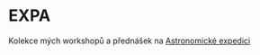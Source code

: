 # EXPA
Kolekce mých workshopů a přednášek na [Astronomické expedici](https://astronomickaexpedice.cz/)